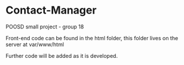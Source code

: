 # Contact-Manager
POOSD small project - group 18

Front-end code can be found in the html folder, this folder lives on the server at var/www/html

Further code will be added as it is developed.
